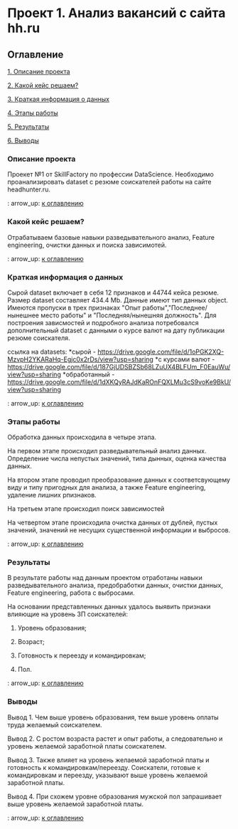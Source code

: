 # Проект 1. Анализ вакансий с сайта hh.ru

## Оглавление
[1. Описание проекта]()

[2. Какой кейс решаем?]()

[3. Краткая информация о данных]()

[4. Этапы работы]()

[5. Результаты]()

[6. Выводы]()

### Описание проекта
Проекет №1 от SkillFactory по профессии DataScience. Необходимо проанализировать dataset с резюме соискателей работы на сайте headhunter.ru.

: arrow_up: [к оглавлению]()

### Какой кейс решаем?
Отрабатываем базовые навыки разведывательного анализ, Feature engineering, очистки данных и поиска зависимотей.

: arrow_up: [к оглавлению]()

### Краткая информация о данных

Сырой dataset включает в себя 12 признаков и 44744 кейса резюме. Размер dataset составляет 434.4 Mb. Данные имеют тип данных object. Имеются пропуски в трех признаках "Опыт работы","Последнее/нынешнее место работы" и "Последняя/нынешняя должность". Для построения зависмостей и подробного анализа потребовался дополнительный dataset с данными о курсе валют на дату публикации резюме соискателя.

ссылка на datasets:
*сырой - https://drive.google.com/file/d/1oPGK2XQ-MzvpH2YKARaHq-Egjc0x2rDs/view?usp=sharing 
*с курсами валют - https://drive.google.com/file/d/187GjUDSBZSb68LZuUX4BLFUm_F0EauWu/view?usp=sharing
*обработанный - https://drive.google.com/file/d/1dXKQyRAJdKaROnFQXLMu3cS9voKe9BkU/view?usp=sharing

: arrow_up: [к оглавлению]()

### Этапы работы

Обработка данных происходила в четыре этапа.

На первом этапе происходил разведывательный анализ данных. Определение числа непустых значений, типа дынных, оценка качества данных.

На втором этапе проводил преобразование данных к соответсвующему виду и типу пригодных для анализа, а также Feature engineering, удаление лишних рпизнаков.

На третьем этапе происходил поиск зависимостей 

На четвертом этапе происходила очистка данных от дублей, пустых значений, значений не несущих существенной информации и выбросов.

: arrow_up: [к оглавлению]()

### Результаты

В результате работы над данным проектом отработаны навыки разведывательного анализа, предобработки данных, очистки данных, Feature engineering, работа с выбросами.

На основании представленных данных удалось выявить признаки влияющие на уровень ЗП соискателей:

1) Уровень образования;

2) Возраст;

3) Готовность к переезду и командировкам;

4) Пол.

: arrow_up: [к оглавлению]()

### Выводы
Вывод 1. Чем выше уровень образования, тем выше уровень оплаты труда желаемый соискателем.

Вывод 2. С ростом возраста растет и опыт работы, а следовательно и уровень желаемой заработной платы соискателем. 

Вывод 3. Также влияет на уровень желаемой заработной платы и готовность к командировкам/переезду. Соискатели, готовые к командировкам и переезду, указывают выше уровень желаемой заработной платы.

Вывод 4. При схожем уровне образования мужской пол запрашивает выше уровень желаемой заработной платы.

: arrow_up: [к оглавлению]()

